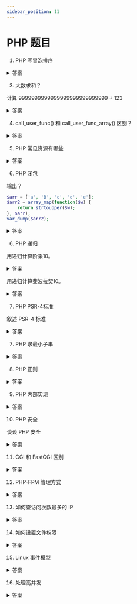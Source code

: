 ```yaml
---
sidebar_position: 11
---
```


# PHP 题目

1. PHP 写冒泡排序

<details>
    <summary>答案</summary>
```php
$arr = [3,5,7,6,8,4,9,1,2];
$sorted_arr = bubble_sort($arr);
echo 'Sorted Array: '.implode(',', $sorted_arr);

function bubble_sort($arr) {
    for ($i = count($arr) - 1; $i >= 1; $i--) {
        $changed = FALSE;
        for ($j = 0; $j <= $i - 1; $j++) {
            if ($arr[$j] > $arr[$j + 1]) {
                list ($arr[$j], $arr[$j+1]) = array($arr[$j+1], $arr[$j]);
                $changed = TRUE;
            }
        }
        if (!$changed) {
           break; 
        }
    }
    return $arr;
}
```
</details>


2. 哪些值为 FALSE？

<details>
    <summary>答案</summary>
```php
0
0.0
""
"0"
array()
NULL
```
</details>

3. 大数求和？

计算 9999999999999999999999999999 + 123

<details>
    <summary>答案</summary>

可直接计算
</details>

4. call_user_func() 和 call_user_func_array() 区别？

<details>
    <summary>答案</summary>
1. call_user_func 可接受多个参数， call_user_func_array 接受数组
2. call_user_func 不可传引用， call_user_func_array 可传引用
</details>
    
5. PHP 常见资源有哪些

<details>
    <summary>答案</summary>
1. socket
2. file
3. mysql
4. curl
5. gd
</details>
    
6. PHP 闭包

输出？
```php
$arr = ['a', 'B', 'c', 'd', 'e'];
$arr2 = array_map(function($w) {
    return strtoupper($w);
}, $arr);
var_dump($arr2);
```
<details>
    <summary>答案</summary>
```text
array(5) { [0]=> string(1) "A" [1]=> string(1) "B" [2]=> string(1) "C" [3]=> string(1) "D" [4]=> string(1) "E" } 
```
</details>
    
6. PHP 递归

用递归计算阶乘10。

<details>
    <summary>答案</summary>

```php
echo '10!='.fact(10);

function fact($n) {
    if ($n <= 1) {
        return 1;
    }
    return $n * fact($n - 1);
} 
```
</details>

用递归计算斐波拉契10。

<details>
    <summary>答案</summary>

```php
echo '10th Fibonacci Sequence is '.fib(10);

function fib($n) {
    if ($n <= 2) {
        return 1;
    }
    return fib($n - 1) + $fib($n - 2);
} 
```
</details>


7. PHP PSR-4标准

叙述 PSR-4 标准

<details>
    <summary>答案</summary>

略
</details>

7. PHP 求最小子串

<details>
    <summary>答案</summary>

略
</details>

8. PHP 正则

<details>
    <summary>答案</summary>

略
</details>


9. PHP 内部实现

<details>
    <summary>答案</summary>

略
</details>

10. PHP 安全

谈谈 PHP 安全

<details>
    <summary>答案</summary>

1. 输入校验
2. XSS
3. JSON
4. SQL 注入
5. CSRF
6. SSRF
7. 短信轰炸
8. 接口防刷
</details>

11. CGI 和 FastCGI 区别

<details>
    <summary>答案</summary>

- CGI：每次请求 fork 一个新进程来运行外部程序和解释器；
- FastCGI：TCP 通信
</details>

12. PHP-FPM 管理方式

<details>
    <summary>答案</summary>

- static 固定进程管理
- dynamic 动态进程管理
- ondemand 按需进程管理

</details>

13. 如何查访问次数最多的 IP

<details>
    <summary>答案</summary>

```bash
awk -F "[ ]" '{print $1}' ./access.log | uniq -c | sort -klnr | head -5
```

</details>

14. 如何设置文件权限

<details>
    <summary>答案</summary>

```bash
chmod u+rw file
```
或
```bash
chmod 600 file
```

</details>


15. Linux 事件模型

<details>
    <summary>答案</summary>

1. select
    上限 1024
2. poll
3. epoll
    - epoll 是 Linux 多路复用 IO 接口，在用户孔吉安维护两个表：Interest List 和 Ready List。
    - epoll 能在大量并发连接，但仅有少量活跃的情况下，提高系统的 CPU 利用率。
    - epoll 具有事件通知机制。
    - epoll 有两种触发机制：Level-Triggered 和 Edge-Triggered，ET 效率更高
</details>

16. 处理高并发

<details>
    <summary>答案</summary>

1. 指标
   - 吞吐量
   - 响应时间
   - 并发用户数
2. 秒杀系统架构：用户 -> 客户端 -> 网关/负载均衡 -> 服务器 -> 缓存、消息队列 -> 数据库
   - 用户：引导用户分数不同时间使用系统，避免涌现，可以做一个排队系统，增加前置页面。
   - 客户端：静态资源缓存，前端页面限制频率，按钮按概率触发。
   - 网关/负载均衡：将用户请求均匀分配到后端、DDOS 防护、IP 屏蔽
   - 服务器：防止缓存雪崩（控制请求到达网关时间，超时则丢弃）、限流（令牌桶算法）
   - 缓存：memcache 和 redis
   - 数据库：合理索引、主从分离、分表、减少事务
   - 消息队列：无法丢弃请求时，使用消息队列
   - 其它：业务分解
   - 总原则：逐级消化请求
   
</details>
